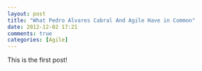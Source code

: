 ```yaml
---
layout: post
title: "What Pedro Alvares Cabral And Agile Have in Common"
date: 2012-12-02 17:21
comments: true
categories: [Agile] 
---
```


This is the first post!
